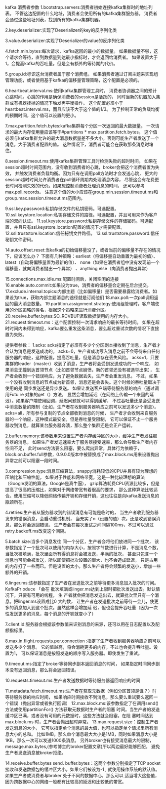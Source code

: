 kafka 消费者参数
1.bootstrap.servers:消费者初始连接kafka集群时的地址列表。
                    不管这边配置的什么地址，消费者会使用所有的kafka集群服务器。
                    消费者会通过这些地址列表，找到所有的kafka集群机器。
                    
2.key.deserializer:实现了Deserializer的key的反序列化类

3.value.deserializer:实现了Deserializer的value的反序列化类

4.fetch.min.bytes:每次请求，kafka返回的最小的数据量。
                  如果数据量不够，这个请求会等待，直到数据量到达最小指标时，才会返回给消费者。
                  如果设置大于1，会提高kafka的吞吐量，但是会有额外的等待期的代价。
                  
5.group.id:标识这台消费者属于那个消费组。
           如果消费者通过订阅主题来实现组管理功能，或者使用基于kafka的偏移量管理策略，这个配置是必须的。
           
6.heartbeat.interval.ms:使用kafka集群管理工具时，
                        消费者协调器之间的预计心跳时间。心跳的作用是确保消费者的session是活跃的，
                        同时当新的机器加入集群或有机器挂掉的情况下触发再平衡操作。
                        这个配置必须小于heartbeat.interval.ms，而且应该不大于这个值的1/3。
                        为了控制正常的负载均衡的预期时间，这个值可以设置的更小。
                        
7.max.partition.fetch.bytes:kafka集群每个分区一次返回的最大数据量。
                                一次请求的最大内存使用量应该等于#partitions * max.partition.fetch.bytes。
                                这个值必须与kafka集群允许的最大消息数据量差不多大小，否则可能生产者发送了一个消息，大于消费者配置的值。
                                这种情况下，消费者可能会在获取那条消息时堵住。
                                
8.session.timeout.ms:使用kafka集群管理工具时检测失败的超时时间。
                     如果在session超时时间范围内，没有收到消费者的心跳，broker会把这个消费者置为失效，
                    并触发消费者负载均衡。因为只有在调用poll方法时才会发送心跳，
                    更大的session超时时间允许消费者在poll循环周期内处理消息内容，
                    尽管这会有花费更长时间检测失效的代价。如果想控制消费者处理消息的时间，
                    还可以参考max.poll.records。
                    注意这个值的大小应该在group.min.session.timeout.ms和group.max.session.timeout.ms范围内。
                    
9.ssl.key.password:私钥存储文件的私钥密码。可选配置。
10.ssl.keystore.location:私钥存储文件的路径。可选配置，并且可用来作为客户端的双向认证。
11.ssl.keystore.password:私钥存储文件的存储密码。可选配置，并且只有ssl.keystore.location配置的情况下才需要配置。
12.ssl.truststore.location:信任秘钥文件路径。
13.ssl.truststore.password:信任秘钥文件密码。

14.auto.offset.reset:当kafka的初始偏移量没了，或者当前的偏移量不存在的情况下，应该怎么办？
                    下面有几种策略：earliest（将偏移量自动重置为最初的值）、
                    latest（自动将偏移量置为最新的值）、
                    none（如果在消费者组中没有发现前一个偏移量，就向消费者抛出一个异常）
                    、anything else（向消费者抛出异常）
                    
15.connections.max.idle.ms:配置时间后，关闭空闲的连接	
16.enable.auto.commit:如果设为true，消费者的偏移量会定期在后台提交。
17.exclude.internal.topics:内部主题（比如偏移量）是否需要暴露给消费者。如果设为true，获取内部主题消息的途径就是订阅他们
18.max.poll:一次poll调用返回的最大消息数量。
19.partition.assignment.strategy:使用组管理时，客户端使用的分区策略的类名，根据这个策略来进行消费分区。
20.receive.buffer.bytes:SO_RCVBUF读取数据使用的内存大小。
21.request.timeout.ms：这个配置控制一次请求响应的最长等待时间。
                        如果在超时时间内未得到响应，kafka要么重发这条消息，要么超过重试次数的情况下直接置为失败。


提供者参数：
1.acks:
       acks指定了必须有多少个分区副本接收到了消息，生产者才会认为消息是发送成功的。
       acks=0，生产者成功写入消息之前不会等待来自任何服务器的响应，这种配置，提高吞吐量，但是消息存在丢失风险。
       acks=1，只要集群的leader（master）收到了消息，生产者将会受到发送成功的一个响应，
               如果消息无撞到达首领节点（比如首领节点崩愤，新的首领还没有被选举出来），
               生产者会收到一个错误响应，为了避免数据丢失，生产者会重发消息。
               不过，如果一个没有收到消息的节点成为新首领，消息还是会丢失。这个时候的吞吐量取决于使用的是
               同步发送还是异步发送。
               如果让发送客户端等待服务器的响应（通过调用Futu re 对象的get（）方法，
               显然会增加延迟（在网络上传输一个来回的延迟）。如果客户端使用回调，延迟问题就可以得到缓解，
               不过吞吐量还是会受发送中消息数量的限制（比如，生产者在收到服务器响应之前可以发送多少个消息）。
       acks=all，所有参与复制的节点全部收到消息的时候，
                 生产者才会收到来自服务器的一个响应，这种模式最安全，但是吞吐量受限制，
                 它可以保证不止一个服务器收到消息，就算某台服务器奔溃，那么整个集群还是会正产运转。
      
2.buffer.memory:该参数用来设置生产者内存缓冲区的大小，缓冲生产者发往服务器的消息，
                如果生产者发送速率大于服务器接受速率，那么会导致生产者内存空间不足，
                此时send方法要么阻塞，要么爬出异常，具体行为依赖于，
                block.on.buffer.full参数，0.9.0.0版本中被替换成了max.block.ms用来设置抛出异常之前可以阻塞一段时间。
                
3.compression.type:消息压缩算法，snappy消耗较低的CPU并且有较为理想的压缩比和压缩性能，
                    如果对于性能和网络带宽，这是一种比较理想的算法（Google发明的算法，Google是真牛逼），
                    gzip算法耗费CPU资源比较多，但是提高了很高的压缩比，如果对于网络带宽有着很高的要求，
                    那么这种算法比较适合。使用压缩可以降低网络传输开销和存储开销，这也往往是向kafka发送消息的瓶颈所在。
                    
4.retries:生产者从服务器收到的错误消息有可能是临时的，
          当生产者收到服务器发来的错误消息，会启动重试机制，
          当充实了n（设置的值）次，还是收到错误消息，那么将会返回错误。
          生产者会在每次重试之间间隔100ms，不过可以通过retry.backoff.ms改变这个间隔。
          
5.batch.size:当多个消息发往 同一个分区，生产者会将他们放进同一个批次，
             该参数指定了一个批次可以使用的内存大小，按照字节数进行计算，不是消息个数，
             当批次被填满，批次里面所有得消息将会被发送，半满的批次，
             甚至只包含一个消息也可能会被发送，所以即使把批次设置的很大，也不会造成延迟，
             只是占用的内存打了一些而已。但是设置的太小，那么生产者将会频繁的发送小，增加一些额外的开销。
             
6.linger.ms:该参数指定了生产者在发送批次之前等待更多消息加入批次的时间。KafkaPr oduce 「会在
            批次填满或linger.ms达到上限时把批次发送出去。默认情况下，只要有可用的线程， 生
            产者就会把消息发送出去，就算批次里只有一个消息。把linger.ms设置成比0 大的数，
            让生产者在发送批次之前等待一会儿，使更多的消息加入到这个批次。虽然这样会增加延
            迟，但也会提升吞吐量（因为一次性发送更多的消息，每个消息的开销就变小了）
            
7.client.id:服务器会根据该参数值来识别消息的来源，还可以用在日志配置以及配额指标里。

8.max.in.flight.requests.per.connection	:指定了生产者收到服务器响应之前可以发送多少个消息。
                                         它的值越高，将会消耗更多的内存，不过也会提升吞吐量。设置为1，
                                         可以保证消息是按照发送的顺序写入服务器。即使发生了重试。
                                         
9.timeout.ms:指定了broker等待同步副本返回消息的时间，
            如果指定时间同步副本没有返回消息，那么将会返回错误。
            
10.requests.timeout.ms:生产者发送数据时等待服务器返回响应的时间

11.metadata.fetch.timeout.ms:生产者在获取元数据（例如分区首领是谁？）时等待服务器的响应时间，
                             如果响应时间接收不到消息，那么要么重试要么返回一个错误（抛出异常或者执行回调）
12.max.block.ms:该参数指定了在调用send()方法或使用partitionFor() 方法获取元数据时生产者的阻塞
                时间。当生产者的发送缓冲区已满，或者没有可用的元数据时，这些方法就会阻塞。在阻
                塞时间达到max.block.ms 时，生产者会抛出超时异常。
13.max.request.size：控制生产者发送消息的大小，
                     它可以指定单个消息的最大值，也可以指定单个请求里所有消息大小的总和。
                     比如1MB，那么单个消息最大大小是1MB，同时如果消息大小是1KB，那么一次可以发送1000条消息。
                     另外broker也有接受消息最大的限制，message.max.bytes,(参考博主的broker配置文章)所以两边最好能够匹配。
                     避免生产者发送消息被broker拒绝。
                     
14.receive.buffer.bytes
   send. buffer.bytes：这两个参数分别指定了TCP socket 接收和发送数据包的缓冲区大小。如果它们被设为-1 ,
                      就使用操作系统的默认值。如果生产者或消费者与broker 处于不同的数据中心，那么可以
                      适当增大这些值，因为跨数据中心的网络一般都有比较高的延迟和比较低的带宽。
